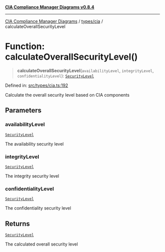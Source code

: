 [**CIA Compliance Manager Diagrams v0.8.4**](../../../README.md)

***

[CIA Compliance Manager Diagrams](../../../modules.md) / [types/cia](../README.md) / calculateOverallSecurityLevel

# Function: calculateOverallSecurityLevel()

> **calculateOverallSecurityLevel**(`availabilityLevel`, `integrityLevel`, `confidentialityLevel`): [`SecurityLevel`](../type-aliases/SecurityLevel.md)

Defined in: [src/types/cia.ts:192](https://github.com/Hack23/cia-compliance-manager/blob/a6d8d6a2cab2160940b9a047208c12088d7e02cf/src/types/cia.ts#L192)

Calculate the overall security level based on CIA components

## Parameters

### availabilityLevel

[`SecurityLevel`](../type-aliases/SecurityLevel.md)

The availability security level

### integrityLevel

[`SecurityLevel`](../type-aliases/SecurityLevel.md)

The integrity security level

### confidentialityLevel

[`SecurityLevel`](../type-aliases/SecurityLevel.md)

The confidentiality security level

## Returns

[`SecurityLevel`](../type-aliases/SecurityLevel.md)

The calculated overall security level
